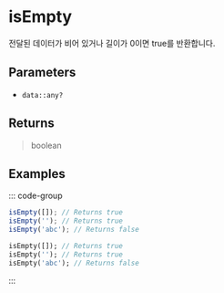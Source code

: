 # isEmpty <Lang dart js />

전달된 데이터가 비어 있거나 길이가 0이면 true를 반환합니다.

## Parameters

- `data::any?`

## Returns

> boolean

## Examples

::: code-group

```javascript [JavaScript]
isEmpty([]); // Returns true
isEmpty(''); // Returns true
isEmpty('abc'); // Returns false
```

```dart [Dart]
isEmpty([]); // Returns true
isEmpty(''); // Returns true
isEmpty('abc'); // Returns false
```

:::
